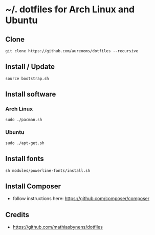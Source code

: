 # ~/. dotfiles for Arch Linux and Ubuntu

## Clone

    git clone https://github.com/aureooms/dotfiles --recursive


## Install / Update

    source bootstrap.sh


## Install software

### Arch Linux

	sudo ./pacman.sh
	
### Ubuntu

    sudo ./apt-get.sh


## Install fonts

    sh modules/powerline-fonts/install.sh


## Install Composer

  - follow instructions here: https://github.com/composer/composer


## Credits

  - https://github.com/mathiasbynens/dotfiles

